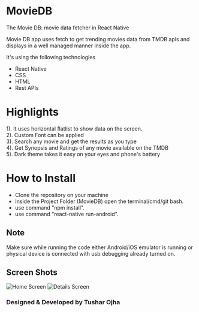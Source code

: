# MovieDB
The Movie DB: movie data fetcher in React Native

Movie DB app uses fetch to get trending movies data from TMDB apis and displays in a well managed manner inside the app.

It's using the following technologies

- React Native
- CSS
- HTML
- Rest APIs

# Highlights 
1). It uses horizontal flatlist to show data on the screen.<br />
2). Custom Font can be applied<br />
3). Search any movie and get the results as you type<br />
4). Get Synopsis and Ratings of any movie available on the TMDB<br />
5). Dark theme takes it easy on your eyes and phone's battery<br />

# How to Install
- Clone the repository on your machine<br />
- Inside the Project Folder (MovieDB) open the terminal/cmd/git bash.<br />
- use command "npm install".<br />
- use command "react-native run-android".<br />

## Note
Make sure while running the code either Android/iOS emulator is running or physical device is connected with usb debugging already turned on.

## Screen Shots

![Home Screen](https://github.com/tusharojha/MovieDB/blob/master/screenshots/1.PNG)
![Details Screen](https://github.com/tusharojha/MovieDB/blob/master/screenshots/2.PNG)

### Designed & Developed by Tushar Ojha
